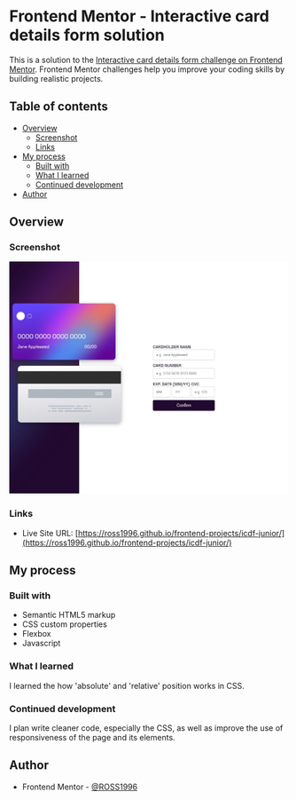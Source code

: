 # Frontend Mentor - Interactive card details form solution

This is a solution to the [Interactive card details form challenge on Frontend Mentor](https://www.frontendmentor.io/challenges/interactive-card-details-form-XpS8cKZDWw). Frontend Mentor challenges help you improve your coding skills by building realistic projects. 

## Table of contents

- [Overview](#overview)
  - [Screenshot](#screenshot)
  - [Links](#links)
- [My process](#my-process)
  - [Built with](#built-with)
  - [What I learned](#what-i-learned)
  - [Continued development](#continued-development)
- [Author](#author)


## Overview

### Screenshot

![](./screenshot.jpeg)

### Links

- Live Site URL: [https://ross1996.github.io/frontend-projects/icdf-junior/](https://ross1996.github.io/frontend-projects/icdf-junior/)

## My process

### Built with

- Semantic HTML5 markup
- CSS custom properties
- Flexbox
- Javascript

### What I learned

I learned the how 'absolute' and 'relative' position works in CSS.

### Continued development

I plan write cleaner code, especially the CSS, as well as improve the use of responsiveness of the page and its elements.

## Author

- Frontend Mentor - [@ROSS1996](https://www.frontendmentor.io/profile/ROSS1996)
